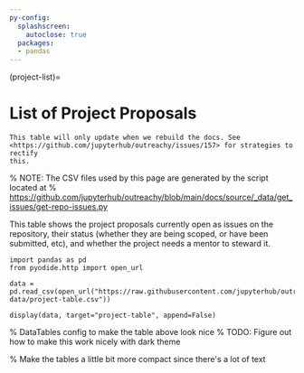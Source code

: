 ```yaml
---
py-config:
  splashscreen:
    autoclose: true
  packages:
  - pandas
---
```


(project-list)=

# List of Project Proposals

```{warning}
This table will only update when we rebuild the docs. See
<https://github.com/jupyterhub/outreachy/issues/157> for strategies to rectify
this.
```

% NOTE: The CSV files used by this page are generated by the script located at
% https://github.com/jupyterhub/outreachy/blob/main/docs/source/_data/get_issues/get-repo-issues.py

This table shows the project proposals currently open as issues on the repository,
their status (whether they are being scoped, or have been submitted, etc), and
whether the project needs a mentor to steward it.

```{py-script}
import pandas as pd
from pyodide.http import open_url

data = pd.read_csv(open_url("https://raw.githubusercontent.com/jupyterhub/outreachy/issue-data/project-table.csv"))

display(data, target="project-table", append=False)
```

<div id="project-table" class="full-width project-table"></div>

% DataTables config to make the table above look nice
% TODO: Figure out how to make this work nicely with dark theme

<link rel="stylesheet"
      href="https://cdn.datatables.net/1.10.24/css/jquery.dataTables.min.css">
<script type="text/javascript"
        src="https://cdn.datatables.net/1.10.24/js/jquery.dataTables.min.js"></script>

<script>
$(document).ready( function () {
    $('.project-table table').DataTable( {
        "order": [[ 0, "template" ]],
        "pageLength": 25
    });
} );
</script>

% Make the tables a little bit more compact since there's a lot of text

<style>
    table {
        font-size: .7em;
    }

    table th, table td {
        padding: 0;
    }
</style>

